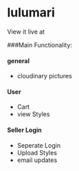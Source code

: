 # lulumari



View it live at

###Main Functionality:

#### general
* cloudinary pictures

#### User
* Cart
* view Styles

#### Seller Login
* Seperate Login
* Upload Styles
* email updates
